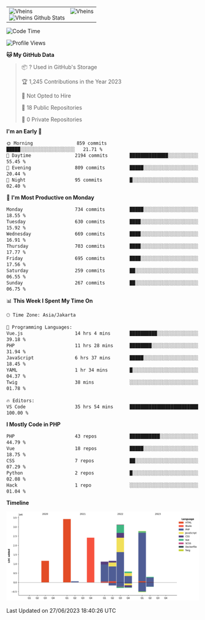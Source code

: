 <table>
  <tr>
    <td valign="top">
      <img src="https://github-readme-streak-stats.herokuapp.com/?user=Vheins&" alt="Vheins" /><br/>
      <img src="https://github-readme-stats.vercel.app/api?username=vheins&count_private=true&show_icons=true" alt="Vheins Github Stats">
    </td>
    <td valign="top">
      <img src="https://github-readme-stats.vercel.app/api/top-langs/?username=Vheins&count_private=true" alt="Vheins" /><br/>
    </td>
  </tr>
</table>

<!--START_SECTION:waka-->
![Code Time](http://img.shields.io/badge/Code%20Time-339%20hrs%2045%20mins-blue)

![Profile Views](http://img.shields.io/badge/Profile%20Views-0-blue)

**🐱 My GitHub Data** 

> 📦 ? Used in GitHub's Storage 
 > 
> 🏆 1,245 Contributions in the Year 2023
 > 
> 🚫 Not Opted to Hire
 > 
> 📜 18 Public Repositories 
 > 
> 🔑 0 Private Repositories 
 > 
**I'm an Early 🐤** 

```text
🌞 Morning                859 commits         █████░░░░░░░░░░░░░░░░░░░░   21.71 % 
🌆 Daytime                2194 commits        ██████████████░░░░░░░░░░░   55.45 % 
🌃 Evening                809 commits         █████░░░░░░░░░░░░░░░░░░░░   20.44 % 
🌙 Night                  95 commits          █░░░░░░░░░░░░░░░░░░░░░░░░   02.40 % 
```
📅 **I'm Most Productive on Monday** 

```text
Monday                   734 commits         █████░░░░░░░░░░░░░░░░░░░░   18.55 % 
Tuesday                  630 commits         ████░░░░░░░░░░░░░░░░░░░░░   15.92 % 
Wednesday                669 commits         ████░░░░░░░░░░░░░░░░░░░░░   16.91 % 
Thursday                 703 commits         ████░░░░░░░░░░░░░░░░░░░░░   17.77 % 
Friday                   695 commits         ████░░░░░░░░░░░░░░░░░░░░░   17.56 % 
Saturday                 259 commits         ██░░░░░░░░░░░░░░░░░░░░░░░   06.55 % 
Sunday                   267 commits         ██░░░░░░░░░░░░░░░░░░░░░░░   06.75 % 
```


📊 **This Week I Spent My Time On** 

```text
🕑︎ Time Zone: Asia/Jakarta

💬 Programming Languages: 
Vue.js                   14 hrs 4 mins       ██████████░░░░░░░░░░░░░░░   39.18 % 
PHP                      11 hrs 28 mins      ████████░░░░░░░░░░░░░░░░░   31.94 % 
JavaScript               6 hrs 37 mins       █████░░░░░░░░░░░░░░░░░░░░   18.45 % 
YAML                     1 hr 34 mins        █░░░░░░░░░░░░░░░░░░░░░░░░   04.37 % 
Twig                     38 mins             ░░░░░░░░░░░░░░░░░░░░░░░░░   01.78 % 

🔥 Editors: 
VS Code                  35 hrs 54 mins      █████████████████████████   100.00 % 
```

**I Mostly Code in PHP** 

```text
PHP                      43 repos            ███████████░░░░░░░░░░░░░░   44.79 % 
Vue                      18 repos            █████░░░░░░░░░░░░░░░░░░░░   18.75 % 
CSS                      7 repos             ██░░░░░░░░░░░░░░░░░░░░░░░   07.29 % 
Python                   2 repos             █░░░░░░░░░░░░░░░░░░░░░░░░   02.08 % 
Hack                     1 repo              ░░░░░░░░░░░░░░░░░░░░░░░░░   01.04 % 
```



**Timeline**

![Lines of Code chart](https://raw.githubusercontent.com/vheins/vheins/main/assets/bar_graph.png)


 Last Updated on 27/06/2023 18:40:26 UTC
<!--END_SECTION:waka-->
